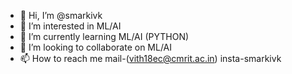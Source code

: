 - 👋 Hi, I’m @smarkivk
- 👀 I’m interested in ML/AI
- 🌱 I’m currently learning ML/AI (PYTHON)
- 💞️ I’m looking to collaborate on ML/AI
- 📫 How to reach me mail-(vith18ec@cmrit.ac.in)
                     insta-smarkivk

<!---
smarkivk/smarkivk is a ✨ special ✨ repository because its `README.md` (this file) appears on your GitHub profile.
You can click the Preview link to take a look at your changes.
--->
